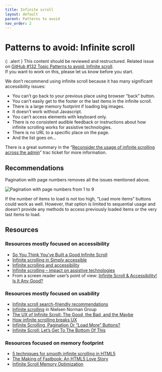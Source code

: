```yaml
---
title: Infinite scroll
layout: default
parent: Patterns to avoid
nav_order: 2
---
```


# Patterns to avoid: Infinite scroll

{: .alert }
This content should be reviewed and restructured.
Related issue on [GitHub #132 Topic Patterns to avoid: Infinite scroll](https://github.com/wpaccessibility/wp-a11y-docs/issues/132).  
If you want to work on this, please let us know before you start.


We don’t recommend using infinite scroll because it has many significant accessibility issues:

- You can’t go back to your previous place using browser “back” button.
- You can’t easily get to the footer or the last items in the infinite scroll.
- There is a large memory footprint if loading big images.
- It doesn’t work without Javascript.
- You can’t access elements with keyboard only.
- There is no consistent audible feedback or instructions about how infinite scrolling works for assistive technologies.
- There is no URL to a specific place on the page.
- And the list goes on…

There is a great summary in the “[Reconsider the usage of infinite scrolling across the admin](https://core.trac.wordpress.org/ticket/40330)” trac ticket for more information.

## Recommendations

Pagination with page numbers removes all the issues mentioned above.

![Pagination with page numbers from 1 to 9](../../../assets/pagination.png)

If the number of items to load is not too high, “Load more items” buttons could work as well. However, that option is limited to sequential usage and doesn’t provide any methods to access previously loaded items or the very last items to load.

## Resources

### Resources mostly focused on accessibility

- [So You Think You’ve Built a Good Infinite Scroll](http://adrianroselli.com/2014/05/so-you-think-you-built-good-infinite.html)
- [Infinite scrolling in Simply accessible](http://simplyaccessible.com/article/infinite-scrolling/)
- [Infinite scrolling and accessibility](http://www.webaxe.org/infinite-scrolling-and-accessibility/)
- [Infinite scrolling – impact on assistive technologies](http://www.ssbbartgroup.com/blog/infinite-scrolling-impact-on-assistive-technologies-series-1/)
- From a screen reader user’s point of view: [Infinite Scroll & Accessibility! Is It Any Good?](https://www.digitala11y.com/infinite-scroll-accessibility-is-it-any-good/)

### Resources mostly focused on usability

- [Infinite scroll search-friendly recommendations](https://webmasters.googleblog.com/2014/02/infinite-scroll-search-friendly.html)
- [Infinite scrolling](https://www.nngroup.com/articles/infinite-scrolling/) in Nielsen Norman Group
- [The UX of Infinite Scroll: The Good, the Bad, and the Maybe](https://www.sitepoint.com/ux-infinite-scroll-good-bad-maybe/)
- [How infinite scrolling breaks UX](https://www.webdesignerdepot.com/2015/11/how-infinite-scrolling-breaks-ux/)
- [Infinite Scrolling, Pagination Or “Load More” Buttons?](https://www.smashingmagazine.com/2016/03/pagination-infinite-scrolling-load-more-buttons/)
- [Infinite Scroll: Let’s Get To The Bottom Of This](https://www.smashingmagazine.com/2013/05/infinite-scrolling-lets-get-to-the-bottom-of-this/)

### Resources focused on memory footprint

- [5 techniques for smooth infinite scrolling in HTML5](http://engineering.linkedin.com/linkedin-ipad-5-techniques-smooth-infinite-scrolling-html5)
- [The Making of Fastbook: An HTML5 Love Story](https://www.sencha.com/blog/the-making-of-fastbook-an-html5-love-story/)
- [Infinite Scroll Memory Optimization](http://dannysu.com/2012/07/07/infinite-scroll-memory-optimization/)
